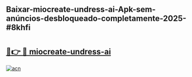 ## Baixar-miocreate-undress-ai-Apk-sem-anúncios-desbloqueado-completamente-2025-#8khfi

# <h2><a href="https://ainizakaria.my?title=miocreate-undress-ai&ref=20M">🔗👉 🔴 miocreate-undress-ai</a></h2>

[![acn](https://github.com/user-attachments/assets/0f9c940e-d8b0-45ae-aac7-cd30a18b3e1c)](https://ainizakaria.my?title=miocreate-undress-ai&ref=20M)

